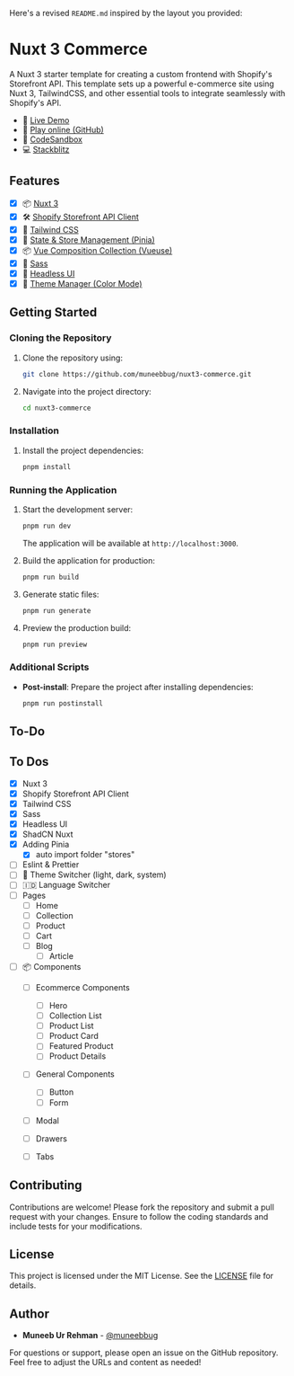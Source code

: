 Here's a revised `README.md` inspired by the layout you provided:


# Nuxt 3 Commerce

A Nuxt 3 starter template for creating a custom frontend with Shopify's Storefront API. This template sets up a powerful e-commerce site using Nuxt 3, TailwindCSS, and other essential tools to integrate seamlessly with Shopify's API.

- 📖 [Live Demo](https://your-live-demo-url.com)
- 👀 [Play online (GitHub)](https://githubblitz.com/muneebbug/nuxt3-commerce)
- 🔧 [CodeSandbox](https://codesandbox.io/s/github/muneebbug/nuxt3-commerce)
- 💻 [Stackblitz](https://stackblitz.com/github/muneebbug/nuxt3-commerce)

## Features

- [X] 📦 [Nuxt 3](https://nuxt.com/)
- [X] 🛠 [Shopify Storefront API Client](https://shopify.dev/docs/storefront-api)
- [X] 🎨 [Tailwind CSS](https://tailwindcss.com/)
- [X] 🧩 [State & Store Management (Pinia)](https://pinia.vuejs.org/)
- [X] 📦 [Vue Composition Collection (Vueuse)](https://vueuse.org/)
- [X] 💅 [Sass](https://sass-lang.com/)
- [X] 🧩 [Headless UI](https://headlessui.dev/)
- [X] 🌙 [Theme Manager (Color Mode)](https://color-mode.nuxtjs.org/)

## Getting Started

### Cloning the Repository

1. Clone the repository using:

   ```bash
   git clone https://github.com/muneebbug/nuxt3-commerce.git
   ```

2. Navigate into the project directory:

   ```bash
   cd nuxt3-commerce
   ```

### Installation

1. Install the project dependencies:

   ```bash
   pnpm install
   ```

### Running the Application

1. Start the development server:

   ```bash
   pnpm run dev
   ```

   The application will be available at `http://localhost:3000`.

2. Build the application for production:

   ```bash
   pnpm run build
   ```

3. Generate static files:

   ```bash
   pnpm run generate
   ```

4. Preview the production build:

   ```bash
   pnpm run preview
   ```

### Additional Scripts

- **Post-install**: Prepare the project after installing dependencies:

  ```bash
  pnpm run postinstall
  ```

## To-Do
## To Dos

- [X] Nuxt 3
- [X] Shopify Storefront API Client
- [X] Tailwind CSS
- [X] Sass
- [X] Headless UI
- [X] ShadCN Nuxt
- [X] Adding Pinia
  - [X] auto import folder "stores"
- [ ] Eslint & Prettier
- [ ] 🌙 Theme Switcher (light, dark, system)
- [ ] 🇮🇩 Language Switcher
- [ ] Pages
  - [ ] Home
  - [ ] Collection
  - [ ] Product
  - [ ] Cart
  - [ ] Blog
    - [ ] Article
- [ ] 📦 Components
    - [ ] Ecommerce Components
        - [ ] Hero
        - [ ] Collection List
        - [ ] Product List
        - [ ] Product Card
        - [ ] Featured Product
        - [ ] Product Details
    - [ ] General Components
        - [ ] Button
        - [ ] Form
    - [ ] Modal
    - [ ] Drawers
    - [ ] Tabs


## Contributing

Contributions are welcome! Please fork the repository and submit a pull request with your changes. Ensure to follow the coding standards and include tests for your modifications.

## License

This project is licensed under the MIT License. See the [LICENSE](LICENSE) file for details.

## Author

- **Muneeb Ur Rehman** - [@muneebbug](https://github.com/muneebbug)

For questions or support, please open an issue on the GitHub repository.
Feel free to adjust the URLs and content as needed!